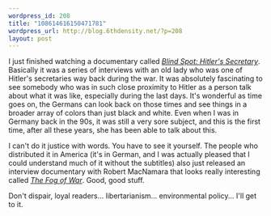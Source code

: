 ```yaml
--- 
wordpress_id: 208
title: "108614616150471781"
wordpress_url: http://blog.6thdensity.net/?p=208
layout: post
---
```

I just finished watching a documentary called <a href="http://www.sonyclassics.com/blindspot/"><em>Blind Spot: Hitler's Secretary</em></a>.  Basically it was a series of interviews with an old lady who was one of Hitler's secretaries way back during the war.  It was absolutely fascinating to see somebody who was in such close proximity to Hitler as a person talk about what it was like, especially during the last days.  It's wonderful as time goes on, the Germans can look back on those times and see things in a broader array of colors than just black and white.  Even when I was in Germany back in the 90s, it was still a very sore subject, and this is the first time, after all these years, she has been able to talk about this.

I can't do it justice with words.  You have to see it yourself.  The people who distributed it in America (it's in German, and I was actually pleased that I could understand much of it without the subtitles) also just released an interview documentary with Robert MacNamara that looks really interesting called <a href="http://www.errolmorris.com/"><em>The Fog of War</em></a>.  Good, good stuff.

Don't dispair, loyal readers... libertarianism... environmental policy... I'll get to it.
